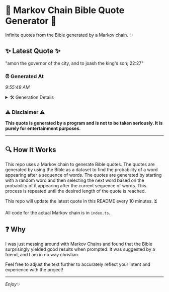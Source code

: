 # 📖 Markov Chain Bible Quote Generator 📖

Infinite quotes from the Bible generated by a Markov chain. ✨

## ✨ Latest Quote ✨
"amon the governor of the city, and to joash the king's son; 22:27"

### ⏰ Generated At
*9:55:49 AM*

<details>
    <summary>🛠️ Generation Details</summary>
    <p>
        <strong>🌱 Seed:</strong> amon<br>
        <strong>🔄 Iterations:</strong> 12<br>
        <strong>📜 Context History:</strong><br>[ amon ]: the<br>[ amon, the ]: governor<br>[ amon, the, governor ]: of<br>[ amon, the, governor, of ]: the<br>[ amon, the, governor, of, the ]: city,<br>[ amon, the, governor, of, the, city, ]: and<br>[ the, governor, of, the, city,, and ]: to<br>[ governor, of, the, city,, and, to ]: joash<br>[ of, the, city,, and, to, joash ]: the<br>[ the, city,, and, to, joash, the ]: king's<br>[ city,, and, to, joash, the, king's ]: son;<br>[ and, to, joash, the, king's, son; ]: 22:27<br>
    </p>
</details>

### ⚠️ Disclaimer ⚠️
**This quote is generated by a program and is not to be taken seriously. It is purely for entertainment purposes.**

---

## 🔍 How It Works

This repo uses a Markov chain to generate Bible quotes. The quotes are generated by using the Bible as a dataset to find the probability of a word appearing after a sequence of words. The quotes are generated by starting with a random word and then selecting the next word based on the probability of it appearing after the current sequence of words. This process is repeated until the desired length of the quote is reached.

This repo will update the latest quote in this README every 10 minutes. ⏳

All code for the actual Markov chain is in `index.ts`.

## ❓ Why

I was just messing around with Markov Chains and found that the Bible surprisingly yielded good results when prompted. 
It was suggested by a friend, and I am in no way christian.

Feel free to adjust the text further to accurately reflect your intent and experience with the project!

---

*Enjoy*✨

